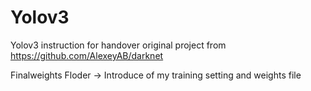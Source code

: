 # Yolov3
Yolov3 instruction for handover
original project from 
https://github.com/AlexeyAB/darknet

Finalweights Floder -> Introduce of my training setting and weights file
